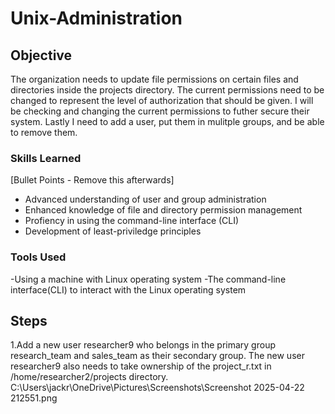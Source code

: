 # Unix-Administration

## Objective
The organization needs to update file permissions on certain files and directories inside the projects directory. The current permissions need to be changed to represent the level of authorization that should be given. I will be checking and changing the current permissions to futher secure their system. Lastly I need to add a user, put them in mulitple groups, and be able to remove them.

### Skills Learned
[Bullet Points - Remove this afterwards]

- Advanced understanding of user and group administration
- Enhanced knowledge of file and directory permission management
- Profiency in using the command-line interface (CLI)
- Development of least-priviledge principles 

### Tools Used

-Using a machine with Linux operating system
-The command-line interface(CLI) to interact with the Linux operating system


## Steps
1.Add a new user researcher9 who belongs in the primary group research_team and sales_team as their secondary group. The new user researcher9 also needs to take ownership of the project_r.txt in /home/researcher2/projects directory. 
C:\Users\jackr\OneDrive\Pictures\Screenshots\Screenshot 2025-04-22 212551.png

